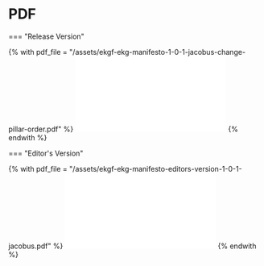 # PDF

=== "Release Version"

{% with pdf_file = "/assets/ekgf-ekg-manifesto-1-0-1-jacobus-change-pillar-order.pdf" %}
<object data="{{ pdf_file }}" type="application/pdf" width="100%" height="700px">
<embed src="{{ pdf_file }}" type="application/pdf" />
</object>
{% endwith %}

=== "Editor's Version"

{% with pdf_file = "/assets/ekgf-ekg-manifesto-editors-version-1-0-1-jacobus.pdf" %}
<object data="{{ pdf_file }}" type="application/pdf" width="100%" height="700px">
<embed src="{{ pdf_file }}" type="application/pdf" />
</object>
{% endwith %}
